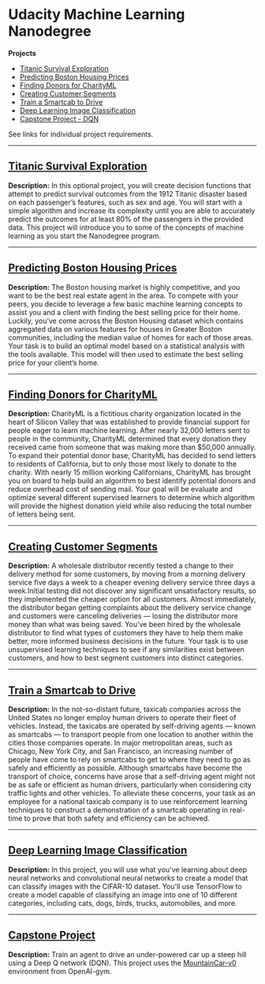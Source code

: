 # Udacity Machine Learning Nanodegree
__Projects__
* [Titanic Survival Exploration](https://github.com/mtroiani/machine-learning-nanodegree/tree/master/titanic_survival_exploration)
* [Predicting Boston Housing Prices](https://github.com/mtroiani/machine-learning-nanodegree/tree/master/boston_housing)
* [Finding Donors for CharityML](https://github.com/mtroiani/machine-learning-nanodegree/tree/master/finding_donors)
* [Creating Customer Segments](https://github.com/mtroiani/machine-learning-nanodegree/tree/master/customer_segments)
* [Train a Smartcab to Drive](https://github.com/mtroiani/machine-learning-nanodegree/tree/master/smartcab)
* [Deep Learning Image Classification](https://github.com/mtroiani/machine-learning-nanodegree/tree/master/image-classification)
* [Capstone Project - DQN](https://github.com/mtroiani/machine-learning-nanodegree/tree/master/capstone)

See links for individual project requirements.

---

## [Titanic Survival Exploration](https://github.com/mtroiani/machine-learning-nanodegree/tree/master/titanic_survival_exploration)
__Description:__ In this optional project, you will create decision functions that attempt to predict survival outcomes from the 1912 Titanic disaster based on each passenger’s features, such as sex and age. You will start with a simple algorithm and increase its complexity until you are able to accurately predict the outcomes for at least 80% of the passengers in the provided data. This project will introduce you to some of the concepts of machine learning as you start the Nanodegree program.

---

## [Predicting Boston Housing Prices](https://github.com/mtroiani/machine-learning-nanodegree/tree/master/boston_housing)
__Description:__ The Boston housing market is highly competitive, and you want to be the best real estate agent in the area. To compete with your peers, you decide to leverage a few basic machine learning concepts to assist you and a client with finding the best selling price for their home. Luckily, you’ve come across the Boston Housing dataset which contains aggregated data on various features for houses in Greater Boston communities, including the median value of homes for each of those areas. Your task is to build an optimal model based on a statistical analysis with the tools available. This model will then used to estimate the best selling price for your client’s home.

---

## [Finding Donors for CharityML](https://github.com/mtroiani/machine-learning-nanodegree/tree/master/finding_donors)
__Description:__ CharityML is a fictitious charity organization located in the heart of Silicon Valley that was established to provide financial support for people eager to learn machine learning. After nearly 32,000 letters sent to people in the community, CharityML determined that every donation they received came from someone that was making more than $50,000 annually. To expand their potential donor base, CharityML has decided to send letters to residents of California, but to only those most likely to donate to the charity. With nearly 15 million working Californians, CharityML has brought you on board to help build an algorithm to best identify potential donors and reduce overhead cost of sending mail. Your goal will be evaluate and optimize several different supervised learners to determine which algorithm will provide the highest donation yield while also reducing the total number of letters being sent.

---

## [Creating Customer Segments](https://github.com/mtroiani/machine-learning-nanodegree/tree/master/customer_segments)
__Description:__ A wholesale distributor recently tested a change to their delivery method for some customers, by moving from a morning delivery service five days a week to a cheaper evening delivery service three days a week.Initial testing did not discover any significant unsatisfactory results, so they implemented the cheaper option for all customers. Almost immediately, the distributor began getting complaints about the delivery service change and customers were canceling deliveries — losing the distributor more money than what was being saved. You’ve been hired by the wholesale distributor to find what types of customers they have to help them make better, more informed business decisions in the future. Your task is to use unsupervised learning techniques to see if any similarities exist between customers, and how to best segment customers into distinct categories.

---

## [Train a Smartcab to Drive](https://github.com/mtroiani/machine-learning-nanodegree/tree/master/smartcab)
__Description:__ In the not-so-distant future, taxicab companies across the United States no longer employ human drivers to operate their fleet of vehicles. Instead, the taxicabs are operated by self-driving agents — known as smartcabs — to transport people from one location to another within the cities those companies operate. In major metropolitan areas, such as Chicago, New York City, and San Francisco, an increasing number of people have come to rely on smartcabs to get to where they need to go as safely and efficiently as possible. Although smartcabs have become the transport of choice, concerns have arose that a self-driving agent might not be as safe or efficient as human drivers, particularly when considering city traffic lights and other vehicles. To alleviate these concerns, your task as an employee for a national taxicab company is to use reinforcement learning techniques to construct a demonstration of a smartcab operating in real-time to prove that both safety and efficiency can be achieved.

---

## [Deep Learning Image Classification](https://github.com/mtroiani/machine-learning-nanodegree/tree/master/image-classification)
__Description:__ In this project, you will use what you've learning about deep neural networks and convolutional neural networks to create a model that can classify images with the CIFAR-10 dataset. You'll use TensorFlow to create a model capable of classifying an image into one of 10 different categories, including cats, dogs, birds, trucks, automobiles, and more. 

--- 

## [Capstone Project](https://github.com/mtroiani/machine-learning-nanodegree/tree/master/capstone)
__Description:__ Train an agent to drive an under-powered car up a steep hill using a Deep Q network (DQN). This project uses the [MountainCar-v0](https://github.com/openai/gym/wiki/MountainCar-v0) environment from OpenAI-gym. 
